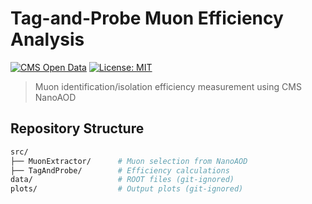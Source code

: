 # Tag-and-Probe Muon Efficiency Analysis
[![CMS Open Data](https://img.shields.io/badge/CMS-Open_Data-FF6D00?logo=cern)](https://opendata.cern.ch)
[![License: MIT](https://img.shields.io/badge/License-MIT-yellow.svg)](LICENSE)

> Muon identification/isolation efficiency measurement using CMS NanoAOD

## Repository Structure
```bash
src/
├── MuonExtractor/      # Muon selection from NanoAOD
├── TagAndProbe/        # Efficiency calculations
data/                   # ROOT files (git-ignored)
plots/                  # Output plots (git-ignored)
```
